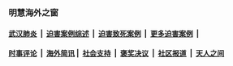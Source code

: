 
### 明慧海外之窗

####  [武汉肺炎](indexes/365.md?t=06260301) &nbsp;|&nbsp;  [迫害案例综述](indexes/328.md?t=06260301) &nbsp;|&nbsp; [迫害致死案例](indexes/277.md?t=06260301)  &nbsp;|&nbsp; [更多迫害案例](indexes/81.md?t=06260301)  &nbsp;|&nbsp; 
####  [时事评论](indexes/19.md?t=06260301) &nbsp;|&nbsp; [海外简讯](indexes/245.md?t=06260301)&nbsp;|&nbsp;  [社会支持](indexes/140.md?t=06260301) &nbsp;|&nbsp; [褒奖决议](indexes/282.md?t=06260301) &nbsp;|&nbsp; [社区报道](indexes/91.md?t=06260301)  &nbsp;|&nbsp; [天人之间](indexes/78.md?t=06260301) 


